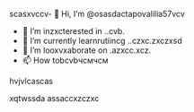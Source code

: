 scasxvccv- 👋 Hi, I’m @osasdactapovalilia57vcv
- 👀 I’m inzxcterested in ..cvb.
- 🌱 I’m currently learnrutiincg ..czxc.zxczxsd
- 💞️ I’m looxvxaborate on .azxcc.xcz.
- 📫 How tobcvbчсмчсм
<!---счміваіваваіваіsdsdfsdfsd
ostapovalilia57/ostapovalilia57 is a ✨ special ✨ repository because its `READxzcmd` (thxiasds file) appears on your GitHub profile.sadads
You can clickcnmb the Preview link to take a look at your changes.
--->hvjvlcascas
xqtwssda
assaccxzczxc
